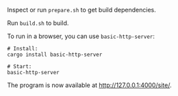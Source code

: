 Inspect or run `prepare.sh` to get build dependencies.

Run `build.sh` to build.

To run in a browser, you can use `basic-http-server`:

    # Install:
    cargo install basic-http-server

    # Start:
    basic-http-server

The program is now available at <http://127.0.0.1:4000/site/>.
